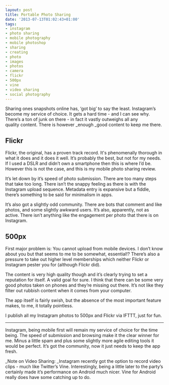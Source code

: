 ```yaml
---
layout: post
title: Portable Photo Sharing
date: '2013-07-13T01:02:43+01:00'
tags:
- instagram
- photo sharing
- mobile photography
- mobile photoshop
- sharing
- creating
- photo
- images
- photos
- camera
- flickr
- 500px
- vine
- video sharing
- social photography
---
```

Sharing ones snapshots online has, ‘got big’ to say the least. Instagram’s become my service of choice. It gets a hard time - and I can see why. There’s a ton of junk on there - in fact it vastly outweighs all any quality content. There is however _enough _good content to keep me there.

## Flickr

Flickr, the original, has a proven track record. It's phenomenally thorough in what it does and it does it well. It’s probably the best, but not for my needs. If I used a DSLR and didn’t own a smartphone then this is where I’d be. However this is not the case, and this is my mobile photo sharing review.

It’s let down by it’s speed of photo submission. There are too many steps that take too long. There isn’t the snappy feeling as there is with the Instagram upload sequence. Metadata entry is expansive but a fiddle, there’s something to be said for minimalism in apps.

It’s also got a slightly odd community. There are bots that comment and like photos, and some slightly awkward users. It’s also, apparently, not as active. There isn’t anything like the engagement per photo that there is on Instagram.

## 500px

First major problem is: You cannot upload from mobile devices. I don’t know about you but that seems to me to be somewhat, essential!? There’s also a pressure to take out higher level memberships which neither Flickr or Instagram pester you for (although Flickr did).

The content is very high quality though and it’s clearly trying to set a reputation for itself. A valid goal for sure. I think that there can be some very good photos taken on phones and they’re missing out there. It’s not like they filter out rubbish content when it comes from your computer.

The app itself is fairly swish, but the absence of the most important feature makes, to me, it totally pointless.

I publish all my Instagram photos to 500px and Flickr via IFTTT, just for fun.

*** 

Instagram, being mobile first will remain my service of choice for the time being. The speed of submission and browsing make it the clear winner for me. Minus a little spam and plus some slightly more agile editing tools it would be perfect. It’s got the community, now it just needs to keep the app fresh.

_Note on Video Sharing: _Instagram recently got the option to record video clips - much like Twitter’s Vine. Interestingly, being a little later to the party’s certainly made it’s performance on Android much nicer. Vine for Android really does have some catching up to do.
